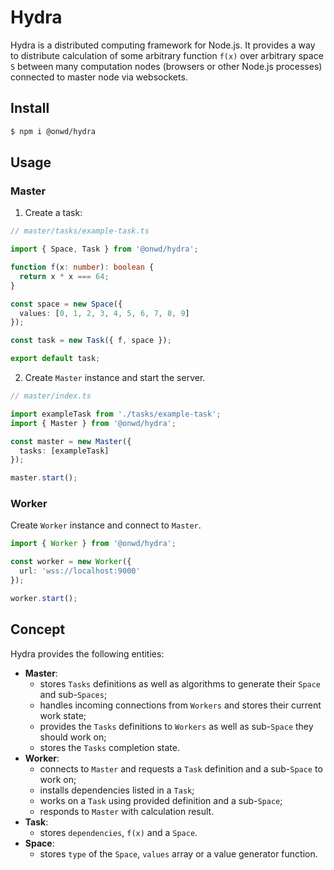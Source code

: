 # Hydra

Hydra is a distributed computing framework for Node.js. It provides a way to distribute calculation of some arbitrary function `f(x)` over arbitrary space `S` between many computation nodes (browsers or other Node.js processes) connected to master node via websockets.

## Install

```bash
$ npm i @onwd/hydra
```

## Usage

### Master

1. Create a task:

```ts
// master/tasks/example-task.ts

import { Space, Task } from '@onwd/hydra';

function f(x: number): boolean {
  return x * x === 64;
}

const space = new Space({
  values: [0, 1, 2, 3, 4, 5, 6, 7, 8, 9]
});

const task = new Task({ f, space });

export default task;
```

2. Create `Master` instance and start the server.

```ts
// master/index.ts

import exampleTask from './tasks/example-task';
import { Master } from '@onwd/hydra';

const master = new Master({
  tasks: [exampleTask]
});

master.start();
```

### Worker

Create `Worker` instance and connect to `Master`.

```ts
import { Worker } from '@onwd/hydra';

const worker = new Worker({
  url: 'wss://localhost:9000'
});

worker.start();
```

## Concept

Hydra provides the following entities:
  - **Master**:
    - stores `Tasks` definitions as well as algorithms to generate their `Space` and sub-`Spaces`;
    - handles incoming connections from `Workers` and stores their current work state;
    - provides the `Tasks` definitions to `Workers` as well as sub-`Space` they should work on;
    - stores the `Tasks` completion state.
  - **Worker**:
    - connects to `Master` and requests a `Task` definition and a sub-`Space` to work on;
    - installs dependencies listed in a `Task`;
    - works on a `Task` using provided definition and a sub-`Space`;
    - responds to `Master` with calculation result.
  - **Task**:
    - stores `dependencies`, `f(x)` and a `Space`.
  - **Space**:
    - stores `type` of the `Space`, `values` array or a value generator function.

